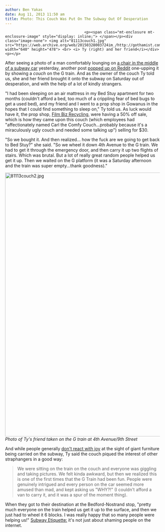```yaml
---
author: Ben Yakas
date: Aug 11, 2013 11:50 am
title: Photo: This Couch Was Put On The Subway Out Of Desperation
---
```


	
										<p><span class="mt-enclosure mt-enclosure-image" style="display: inline;"> </span></p><div class="image-none"> <img alt="81113couch1.jpg" src="https://web.archive.org/web/20150328003724im_/http://gothamist.com/attachments/byakas/81113couch1.jpg" width="640" height="478"> <br> <i> Ty (right) and her friend</i></div> <p></p>

<p>After seeing a photo of a man comfortably lounging on <a href="https://web.archive.org/web/20150328003724/http://gothamist.com/2013/08/10/whats_worse_bringing_your_motorcycl.php">a chair in the middle of a subway car</a> yesterday, another post <a href="https://web.archive.org/web/20150328003724/http://www.reddit.com/r/nyc/comments/1k4bhi/i_see_your_man_on_chair_and_raise_you_a_sad_girl/">popped up on Reddit</a> one-upping it by showing a <em>couch</em> on the G train. And as the owner of the couch Ty told us, she and her friend brought it onto the subway on Saturday out of desperation, and with the help of a lot of kindly strangers.</p>

<p>&quot;I had been sleeping on an air mattress in my Bed Stuy apartment for two months (couldn&apos;t afford a bed, too much of a crippling fear of bed bugs to get a used bed), and my friend and I went to a prop shop in Gowanus in the hopes that I could find something to sleep on,&quot; Ty told us. As luck would have it, the prop shop, <a href="https://web.archive.org/web/20150328003724/http://www.filmbizrecycling.org/">Film Biz Recycling</a>, were having a 50% off sale, which is how they came upon this couch (which employees had &quot;affectionately named Carl the Comfy Couch...probably because it&apos;s a miraculously ugly couch and needed some talking up&quot;) selling for $30.</p>

<p>&quot;So we bought it. And then realized... how the fuck are we going to get back to Bed Stuy?&quot; she said. &quot;So we wheel it down 4th Avenue to the G train. We had to get it through the emergency door, and then carry it up two flights of stairs. Which was brutal. But a lot of really great random people helped us get it up. Then we waited on the G platform (it was a Saturday afternoon and the train was super empty...thank goodness).&quot;</p>

<p><span class="mt-enclosure mt-enclosure-image" style="display: inline;"> </span></p><div class="image-none"> <img alt="81113couch2.jpg" src="https://web.archive.org/web/20150328003724im_/http://gothamist.com/attachments/byakas/81113couch2.jpg" width="640" height="857"> <br> <i> Photo of Ty&apos;s friend taken on the G train at 4th Avenue/9th Street </i></div> <p></p>

<p>And while people generally <a href="https://web.archive.org/web/20150328003724/http://gothamist.com/2013/07/30/sure_why_not_use_the_l_train_to_tra.php">don&apos;t react with joy</a> at the sight of giant furniture being carried on the subway, Ty said the couch piqued the interest of other straphangers in a good way:</p>

<blockquote>We were sitting on the train on the couch and everyone was giggling and taking pictures. We felt kinda awkward, but then we realized this is one of the first times that the G Train had been fun. People were genuinely intrigued and every person on the car seemed more amused than mad, and kept asking us &quot;WHY?!&quot; (I couldn&apos;t afford a van to carry it, and it was a spur of the moment thing).</blockquote>

<p>When they got to their destination at the Bedford-Nostrand stop, &quot;pretty much everyone on the train helped us get it up to the surface, and then we just had to wheel it 6 blocks. I was really happy that so many people were helping us!&quot; <a href="https://web.archive.org/web/20150328003724/http://www.gothamist.com/tags/subwayetiquette">Subway Etiquette:</a> it&apos;s not just about shaming people on the internet. </p>					
										
									
				